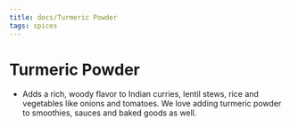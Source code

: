 ```yaml
---
title: docs/Turmeric Powder
tags: spices
---
```


# Turmeric Powder
- Adds a rich, woody flavor to Indian curries, lentil stews, rice and vegetables like onions and tomatoes. We love adding turmeric powder to smoothies, sauces and baked goods as well.